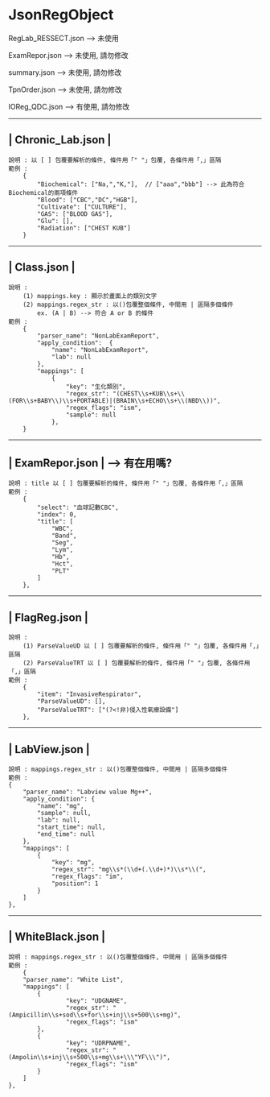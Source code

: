 # JsonRegObject

RegLab_RESSECT.json --> 未使用

ExamRepor.json --> 未使用, 請勿修改

summary.json --> 未使用, 請勿修改

TpnOrder.json --> 未使用, 請勿修改

IOReg_QDC.json --> 有使用, 請勿修改


--------------------
| Chronic_Lab.json |
--------------------

	說明 : 以 [ ] 包覆要解析的條件, 條件用「" "」包覆, 各條件用「,」區隔  
	範例 :
		{
		    "Biochemical": ["Na,","K,"],  // ["aaa","bbb"] --> 此為符合Biochemical的兩項條件
		    "Blood": ["CBC","DC","HGB"],
		    "Cultivate": ["CULTURE"],
		    "GAS": ["BLOOD GAS"],
		    "Glu": [],
		    "Radiation": ["CHEST KUB"]
		}

--------------
| Class.json |
--------------
	說明 : 
		(1) mappings.key : 顯示於畫面上的類別文字
		(2) mappings.regex_str : 以()包覆整個條件, 中間用 | 區隔多個條件
            ex. (A | B) --> 符合 A or B 的條件
	範例 :
	    {
	        "parser_name": "NonLabExamReport",
	        "apply_condition":  {
	            "name": "NonLabExamReport",
	            "lab": null
	        },
	        "mappings": [
	            {
	                "key": "生化類別",
	                "regex_str": "(CHEST\\s+KUB\\s+\\(FOR\\s+BABY\\)\\s+PORTABLE)|(BRAIN\\s+ECHO\\s+\\(NBD\\))",
	                "regex_flags": "ism",
	                "sample": null
	            },
	    }

------------------
| ExamRepor.json | --> 有在用嗎?
------------------
	說明 : title 以 [ ] 包覆要解析的條件, 條件用「" "」包覆, 各條件用「,」區隔 
	範例 :
	    {
	        "select": "血球記數CBC",
	        "index": 0,
	        "title": [
	            "WBC",
	            "Band",
	            "Seg",
	            "Lym",
	            "Hb",
	            "Hct",
	            "PLT"
	        ]
	    },


----------------
| FlagReg.json |
----------------
	說明 : 
		(1) ParseValueUD 以 [ ] 包覆要解析的條件, 條件用「" "」包覆, 各條件用「,」區隔 
		(2) ParseValueTRT 以 [ ] 包覆要解析的條件, 條件用「" "」包覆, 各條件用「,」區隔 
	範例 :	    
	    {
	        "item": "InvasiveRespirator",
	        "ParseValueUD": [],
	        "ParseValueTRT": ["(?<!非)侵入性氧療設備"]
	    },



----------------
| LabView.json |
----------------
	說明 : mappings.regex_str : 以()包覆整個條件, 中間用 | 區隔多個條件
	範例 :
    {
        "parser_name": "Labview value Mg++",
        "apply_condition": {
            "name": "mg",
            "sample": null,
            "lab": null,
            "start_time": null,
            "end_time": null
        },
        "mappings": [
            {
                "key": "mg",
                "regex_str": "mg\\s*(\\d+(.\\d+)*)\\s*\\(",
                "regex_flags": "im",
                "position": 1
            }
        ]
    },


-------------------
| WhiteBlack.json |
-------------------
	說明 : mappings.regex_str : 以()包覆整個條件, 中間用 | 區隔多個條件
	範例 :
	    {
        "parser_name": "White List",
        "mappings": [
            {
                    "key": "UDGNAME",
                    "regex_str": "(Ampicillin\\s+sod\\s+for\\s+inj\\s+500\\s+mg)",
                    "regex_flags": "ism"
            },
            {
                    "key": "UDRPNAME",
                    "regex_str": "(Ampolin\\s+inj\\s+500\\s+mg\\s+\\\"YF\\\")",
                    "regex_flags": "ism"
            }
        ]
    },
